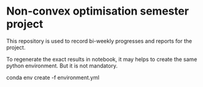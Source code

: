 # Non-convex optimisation semester project

This repository is used to record bi-weekly progresses and reports for the project.

To regenerate the exact results in notebook, it may helps to create the same python environment. But it is not mandatory. 

conda env create -f environment.yml


